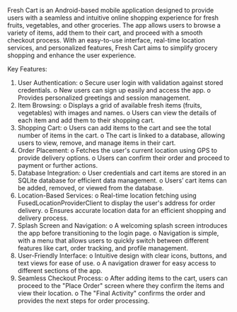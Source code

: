 Fresh Cart is an Android-based mobile application designed to provide users with a seamless and intuitive online shopping experience for fresh fruits, vegetables, and other groceries. The app allows users to browse a variety of items, add them to their cart, and proceed with a smooth checkout process. With an easy-to-use interface, real-time location services, and personalized features, Fresh Cart aims to simplify grocery shopping and enhance the user experience.

Key Features:
1.	User Authentication:
o	Secure user login with validation against stored credentials.
o	New users can sign up easily and access the app.
o	Provides personalized greetings and session management.
2.	Item Browsing:
o	Displays a grid of available fresh items (fruits, vegetables) with images and names.
o	Users can view the details of each item and add them to their shopping cart.
3.	Shopping Cart:
o	Users can add items to the cart and see the total number of items in the cart.
o	The cart is linked to a database, allowing users to view, remove, and manage items in their cart.
4.	Order Placement:
o	Fetches the user's current location using GPS to provide delivery options.
o	Users can confirm their order and proceed to payment or further actions.
5.	Database Integration:
o	User credentials and cart items are stored in an SQLite database for efficient data management.
o	Users’ cart items can be added, removed, or viewed from the database.
6.	Location-Based Services:
o	Real-time location fetching using FusedLocationProviderClient to display the user's address for order delivery.
o	Ensures accurate location data for an efficient shopping and delivery process.
7.	Splash Screen and Navigation:
o	A welcoming splash screen introduces the app before transitioning to the login page.
o	Navigation is simple, with a menu that allows users to quickly switch between different features like cart, order tracking, and profile management.
8.	User-Friendly Interface:
o	Intuitive design with clear icons, buttons, and text views for ease of use.
o	A navigation drawer for easy access to different sections of the app.
9.	Seamless Checkout Process:
o	After adding items to the cart, users can proceed to the "Place Order" screen where they confirm the items and view their location.
o	The "Final Activity" confirms the order and provides the next steps for order processing.
